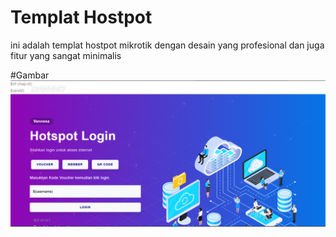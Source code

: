 # Templat Hostpot
ini adalah templat hostpot mikrotik dengan desain yang profesional dan juga fitur yang sangat minimalis

#Gambar
![Sekrinsut](https://raw.githubusercontent.com/Xvannn07/templat-hostpot-mikrotik/refs/heads/master/gambar/Screenshot%202025-03-24%20131405.png)
